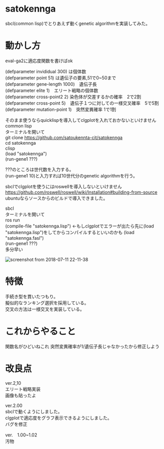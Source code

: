 # satokennga
sbcl(common lisp)でとりあえず動くgenetic algorithmを実装してみた。  

# 動かし方 
eval-ga2に適応度関数を書けばok  
  
(defparameter invididual 300) は個体数  
(defparameter point 51) は遺伝子の要素,51で0~50まで  
(defparameter gene-length 1000)　遺伝子長  
(defparameter elite 1)　エリート戦略の個体数  
(defparameter cross-point2 2) 染色体が交差するかの確率　2で2割  
(defparameter cross-point 5)　遺伝子１つに対しての一様交叉確率　5で5割  
(defparameter mutation-point 1)　突然変異確率 1で1割  
  
そのまま使うならquicklispを導入してclgplotを入れておかないといけません  
common lisp  
ターミナルを開いて  
git clone https://github.com/satoukennta-cit/satokennga  
cd satokennga  
clisp  
(load "satokennga")  
(run-gene1 ???)  

???のところは世代数を入力する。  
(run-gene1 10)と入力すれば10世代分のgenetic algorithmを行う。  

sbclでclgplotを使うにはroswellを導入しないといけません  
https://github.com/roswell/roswell/wiki/Installation#building-from-source  
ubuntuならソースからのビルドで導入できました。  

sbcl  
ターミナルを開いて  
ros run  
(compile-file "satokennga.lisp")  ←もしclgplotでエラーが出たら先に(load "satokennga.lisp")をしてからコンパイルするといいのかも
(load "satokennga.fasl")  
(run-gene1 ???)  
多分早い 

![screenshot from 2018-07-11 22-11-38](https://user-images.githubusercontent.com/34268124/42574047-aad9063a-8558-11e8-87d1-c926204f5945.png)

# 特徴
手続き型を貫いたつもり。  
擬似的なランキング選択を採用している。  
交叉の方法は一様交叉を実装している。  
  
# これからやること 
関数名がひどいねこれ
突然変異確率が1/遺伝子長じゃなかったから修正しよう

# 改良点
ver.2,10  
エリート戦略実装  
画像も貼ったよ  
  
ver.2.00  
sbclで動くようにしました。  
clgplotで適応度をグラフ表示できるようにしました。  
バグを修正  

ver.　1.00~1.02  
汚物  
